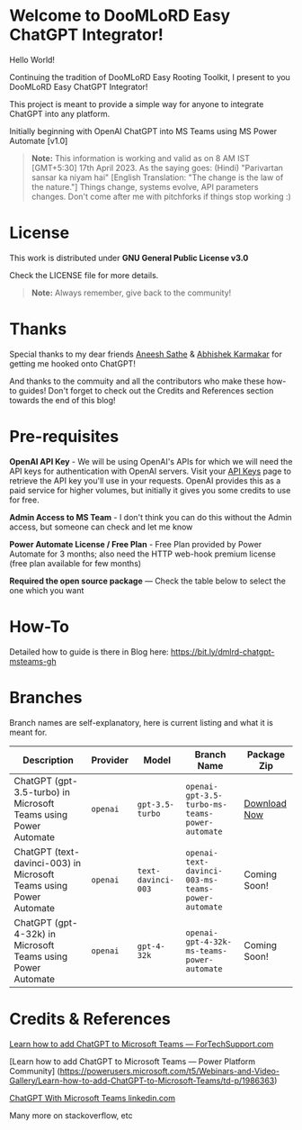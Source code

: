 # Welcome to DooMLoRD Easy ChatGPT Integrator!

Hello World!

Continuing the tradition of DooMLoRD Easy Rooting Toolkit, I present to you DooMLoRD Easy ChatGPT Integrator!

This project is meant to provide a simple way for anyone to integrate ChatGPT into any platform.

Initially beginning with OpenAI ChatGPT into MS Teams using MS Power Automate [v1.0]

> **Note:** This information is working and valid as on 8 AM IST [GMT+5:30] 17th April 2023. 
> As the saying goes: (Hindi) "Parivartan sansar ka niyam hai" [English Translation: "The change is the law of the nature."]
> Things change, systems evolve, API parameters changes. Don't come after me with pitchforks if things stop working :)



# License

This work is distributed under **GNU General Public License v3.0**

Check the LICENSE file for more details.

> **Note:** Always remember, give back to the community!



# Thanks

Special thanks to my dear friends [Aneesh Sathe](https://www.linkedin.com/in/aneeshsathe/) & [Abhishek Karmakar](https://www.linkedin.com/in/karmakarabhishek/) for getting me hooked onto ChatGPT!

And thanks to the commuity and all the contributors who make these how-to guides! Don't forget to check out the Credits and References section towards the end of this blog!



# Pre-requisites

**OpenAI API Key** - We will be using OpenAI's APIs for which we will need the API keys for authentication with OpenAI servers. Visit your [API Keys](https://platform.openai.com/account/api-keys) page to retrieve the API key you'll use in your requests. OpenAI provides this as a paid service for higher volumes, but initially it gives you some credits to use for free.

**Admin Access to MS Team** - I don't think you can do this without the Admin access, but someone can check and let me know

**Power Automate License / Free Plan** - Free Plan provided by Power Automate for 3 months; also need the HTTP web-hook premium license (free plan available for few months)

**Required the open source package** — Check the table below to select the one which you want


# How-To

Detailed how to guide is there in Blog here: https://bit.ly/dmlrd-chatgpt-msteams-gh



# Branches

Branch names are self-explanatory, here is current listing and what it is meant for.

|Description                |Provider                          |Model                          |Branch Name                          |Package Zip                         |
|----------------|-------------------------------|-------------------------------|-------------------------------|-----------------------------|
|ChatGPT (gpt-3.5-turbo) in Microsoft Teams using Power Automate|`openai`            |`gpt-3.5-turbo`            |`openai-gpt-3.5-turbo-ms-teams-power-automate`            |[Download Now](https://github.com/dmlrd/DooMLoRD-Easy-ChatGPT-Integrator/archive/refs/tags/release-v1.0.20230418.zip)            |
|ChatGPT (text-davinci-003) in Microsoft Teams using Power Automate|`openai`            |`text-davinci-003`            |`openai-text-davinci-003-ms-teams-power-automate`            | Coming Soon!            |
|ChatGPT (gpt-4-32k) in Microsoft Teams using Power Automate|`openai`            |`gpt-4-32k`            |`openai-gpt-4-32k-ms-teams-power-automate`            | Coming Soon!          |



# Credits & References

[Learn how to add ChatGPT to Microsoft Teams — ForTechSupport.com](https://fortechsupport.com/blog/learn-how-to-add-chatgpt-to-microsoft-teams/)

[Learn how to add ChatGPT to Microsoft Teams — Power Platform Community] (https://powerusers.microsoft.com/t5/Webinars-and-Video-Gallery/Learn-how-to-add-ChatGPT-to-Microsoft-Teams/td-p/1986363)

[ChatGPT With Microsoft Teams linkedin.com](https://www.linkedin.com/pulse/chatgpt-microsoft-teams-elazar-ohayon?trk=pulse-article)

Many more on stackoverflow, etc
